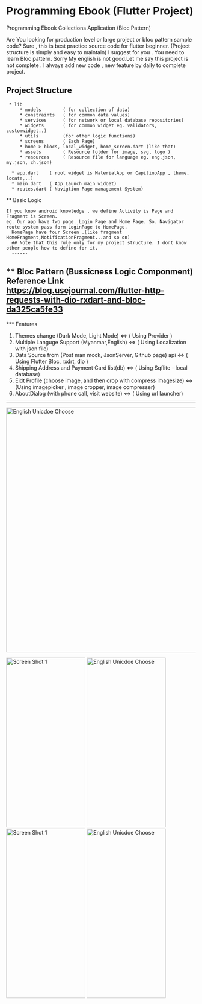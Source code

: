# Programming Ebook (Flutter Project)

Programming Ebook Collections Application (Bloc Pattern)

Are You looking  for production level or large project or bloc pattern sample code? 
Sure , this is best practice source code for flutter beginner. (Project structure is simply and easy to maintain)
I suggest for you . You need to learn Bloc pattern.
Sorry My english is not good.Let me say this project is not complete . I always add new code , new feature by daily to complete project.

Project Structure
--------

     * lib
         * models        ( for collection of data)
         * constraints   ( for common data values)
         * services      ( for network or local database repositories)
         * widgets       ( for common widget eg. validators, customwidget..)
         * utils         (for other logic functions)
         * screens       ( Each Page)
         * home > blocs, local_widget, home_screen.dart (like that)
         * assets        ( Resource folder for image, svg, logo )
         * resources     ( Resource file for language eg. eng.json, my.json, ch.json)
         
      * app.dart    ( root widget is MaterialApp or CapitinoApp , theme, locate,..)
      * main.dart   ( App Launch main widget)
      * routes.dart ( Navigtion Page management System)
  
  
 ** Basic Logic
 
    If you know android knowledge , we define Activity is Page and Fragment is Screen.
    eg. Our app have two page. Login Page and Home Page. So. Navigator route system pass form LoginPage to HomePage.
      HomePage have four Screen .(like fragment HomeFragment,NotificationFragment...and so on)
      ## Note that this rule only for my project structure. I dont know other people how to define for it.
      ------
  
    
    
 ** Bloc Pattern (Bussicness Logic Componment)
 Reference Link   https://blog.usejournal.com/flutter-http-requests-with-dio-rxdart-and-bloc-da325ca5fe33
 ----
 
 *** Features
 1. Themes change (Dark Mode, Light Mode)                                     <=>   ( Using Provider )
 2. Multiple Languge Support (Myanmar,English)                                <=>   ( Using Localization with json file)
 3. Data Source from (Post man mock, JsonServer, Github page) api             <=>   ( Using Flutter Bloc, rxdrt, dio )
 4. Shipping Address and Payment Card list(db)                                <=>   ( Using Sqflite - local database)
 5. Eidt Profile (choose image, and then crop with compress imagesize)        <=>   (Using imagepicker , image cropper, image compresser)
 6. AboutDialog (with phone call, visit website)                              <=>   ( Using url launcher) 


--------
  <img alt="English Unicdoe Choose" src="https://github.com/dev-mgkaung/Knowledge-NoteList/blob/gh-page/maxresdefault.jpg" width=1000 height=650 />
  
  <img alt="Screen Shot 1" src="https://github.com/dev-mgkaung/Knowledge-NoteList/blob/gh-page/one.jpg" width=210 height=450 />  <img alt="English Unicdoe Choose" src="https://github.com/dev-mgkaung/Knowledge-NoteList/blob/gh-page/two.jpg" width=210 height=450 /> <img alt="Screen Shot 1" src="https://github.com/dev-mgkaung/Knowledge-NoteList/blob/gh-page/three.jpg" width=210 height=450 />  <img alt="English Unicdoe Choose" src="https://github.com/dev-mgkaung/Knowledge-NoteList/blob/gh-page/five.jpg" width=210 height=450 />

